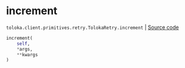 # increment
`toloka.client.primitives.retry.TolokaRetry.increment` | [Source code](https://github.com/Toloka/toloka-kit/blob/v1.0.2/src/client/primitives/retry.py#L75)

```python
increment(
    self,
    *args,
    **kwargs
)
```

